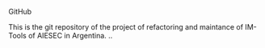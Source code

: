 GitHub

This is the git repository of the project of refactoring and maintance of IM-Tools of AIESEC in Argentina.
..


